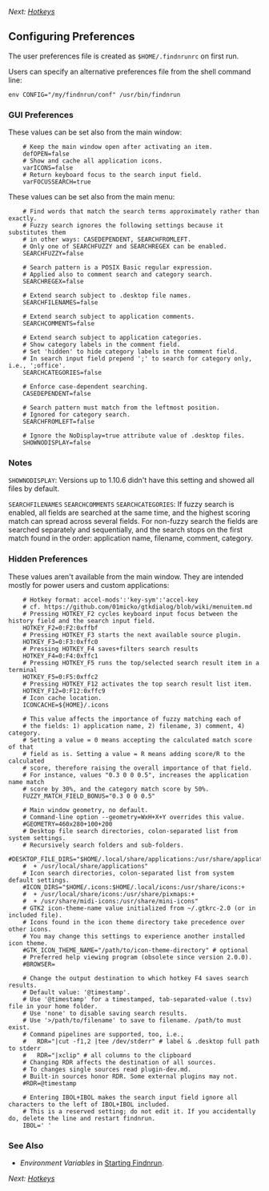 _Next: [Hotkeys](hotkey.md)_

## Configuring Preferences

The user preferences file is created as `$HOME/.findnrunrc` on first run.

Users can specify an alternative preferences file from the shell command
line:

    env CONFIG="/my/findnrun/conf" /usr/bin/findnrun

### GUI Preferences

These values can be set also from the main window:
```gettext
    # Keep the main window open after activating an item.
    defOPEN=false
    # Show and cache all application icons.
    varICONS=false
    # Return keyboard focus to the search input field.
    varFOCUSSEARCH=true
```

These values can be set also from the main menu:
```gettext
    # Find words that match the search terms approximately rather than exactly.
    # Fuzzy search ignores the following settings because it substitutes them
    # in other ways: CASEDEPENDENT, SEARCHFROMLEFT.
    # Only one of SEARCHFUZZY and SEARCHREGEX can be enabled.
    SEARCHFUZZY=false
```

```gettext
    # Search pattern is a POSIX Basic regular expression.
    # Applied also to comment search and category search.
    SEARCHREGEX=false
```

```gettext
    # Extend search subject to .desktop file names.
    SEARCHFILENAMES=false
```

```gettext
    # Extend search subject to application comments.
    SEARCHCOMMENTS=false
```

```gettext
    # Extend search subject to application categories.
    # Show category labels in the comment field.
    # Set 'hidden' to hide category labels in the comment field.
    # In search input field prepend ';' to search for category only, i.e., ';office'.
    SEARCHCATEGORIES=false
```

```gettext
    # Enforce case-dependent searching.
    CASEDEPENDENT=false
```

```gettext
    # Search pattern must match from the leftmost position.
    # Ignored for category search.
    SEARCHFROMLEFT=false
```

```gettext
    # Ignore the NoDisplay=true attribute value of .desktop files.
    SHOWNODISPLAY=false
```
 
### Notes

`SHOWNODISPLAY`: Versions up to 1.10.6 didn't have this setting and showed all
files by default.

`SEARCHFILENAMES` `SEARCHCOMMENTS` `SEARCHCATEGORIES`: If fuzzy search is
enabled, all fields are searched at the same time, and the highest scoring
match can spread across several fields. For non-fuzzy search the fields are
searched separately and sequentially, and the search stops on the first
match found in the order: application name, filename, comment, category.

### Hidden Preferences

These values aren't available from the main window. They are intended mostly for
power users and custom applications:
```gettext
    # Hotkey format: accel-mods':'key-sym':'accel-key
    # cf. https://github.com/01micko/gtkdialog/blob/wiki/menuitem.md
    # Pressing HOTKEY_F2 cycles keyboard input focus between the history field and the search input field.
    HOTKEY_F2=0:F2:0xffbf
    # Pressing HOTKEY_F3 starts the next available source plugin.
    HOTKEY_F3=0:F3:0xffc0
    # Pressing HOTKEY_F4 saves+filters search results
    HOTKEY_F4=0:F4:0xffc1
    # Pressing HOTKEY_F5 runs the top/selected search result item in a terminal
    HOTKEY_F5=0:F5:0xffc2
    # Pressing HOTKEY_F12 activates the top search result list item.
    HOTKEY_F12=0:F12:0xffc9
    # Icon cache location.
    ICONCACHE=${HOME}/.icons
```

```gettext
    # This value affects the importance of fuzzy matching each of
    # the fields: 1) application name, 2) filename, 3) comment, 4) category.
    # Setting a value = 0 means accepting the calculated match score of that
    # field as is. Setting a value = R means adding score/R to the calculated
    # score, therefore raising the overall importance of that field.
    # For instance, values "0.3 0 0 0.5", increases the application name match
    # score by 30%, and the category match score by 50%.
    FUZZY_MATCH_FIELD_BONUS="0.3 0 0 0.5"
```

```gettext
    # Main window geometry, no default.
    # Command-line option --geometry=WxH+X+Y overrides this value.
    #GEOMETRY=460x280+100+200
    # Desktop file search directories, colon-separated list from system settings.
    # Recursively search folders and sub-folders.
    #DESKTOP_FILE_DIRS="$HOME/.local/share/applications:/usr/share/applications:+
    #  + /usr/local/share/applications"
    # Icon search directories, colon-separated list from system default settings.
    #ICON_DIRS="$HOME/.icons:$HOME/.local/icons:/usr/share/icons:+
    #  + /usr/local/share/icons:/usr/share/pixmaps:+
    #  + /usr/share/midi-icons:/usr/share/mini-icons"
    # GTK2 icon-theme-name value initialized from ~/.gtkrc-2.0 (or in included file).
    # Icons found in the icon theme directory take precedence over other icons.
    # You may change this settings to experience another installed icon theme.
    #GTK_ICON_THEME_NAME="/path/to/icon-theme-directory" # optional
    # Preferred help viewing program (obsolete since version 2.0.0).
    #BROWSER=
```

```gettext
    # Change the output destination to which hotkey F4 saves search results.
    # Default value: '@timestamp'.
    # Use '@timestamp' for a timestamped, tab-separated-value (.tsv) file in your home folder.
    # Use 'none' to disable saving search results.
    # Use '>/path/to/filename' to save to filename. /path/to must exist.
    # Command pipelines are supported, too, i.e.,
    #   RDR="|cut -f1,2 |tee /dev/stderr" # label & .desktop full path to stderr
    #   RDR="|xclip" # all columns to the clipboard
    # Changing RDR affects the destination of all sources.
    # To changes single sources read plugin-dev.md.
    # Built-in sources honor RDR. Some external plugins may not.
    #RDR=@timestamp
```

```gettext
    # Entering IBOL+IBOL makes the search input field ignore all characters to the left of IBOL+IBOL included. 
    # This is a reserved setting; do not edit it. If you accidentally do, delete the line and restart findnrun.
    IBOL=' '
```

### See Also

 * _Environment Variables_ in [Starting Findnrun](running.md).

_Next: [Hotkeys](hotkey.md)_
